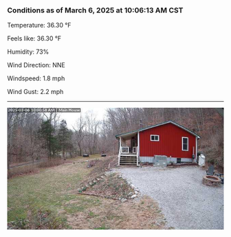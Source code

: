 ### Conditions as of March 6, 2025 at 10:06:13 AM CST 

Temperature: 36.30 &deg;F

Feels like: 36.30 &deg;F

Humidity: 73%

Wind Direction: NNE

Windspeed: 1.8 mph

Wind Gust: 2.2 mph

---

<img src="./images/latest.jpeg"/>

